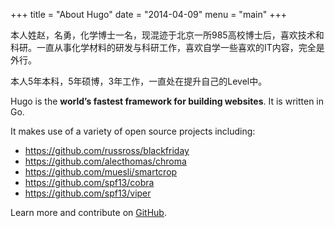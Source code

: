 +++
title = "About Hugo"
date = "2014-04-09"
menu = "main"
+++

本人姓赵，名勇，化学博士一名，现混迹于北京一所985高校博士后，喜欢技术和科研。一直从事化学材料的研发与科研工作，喜欢自学一些喜欢的IT内容，完全是外行。

本人5年本科，5年硕博，3年工作，一直处在提升自己的Level中。

Hugo is the **world’s fastest framework for building websites**. It is written in Go.

It makes use of a variety of open source projects including:

* https://github.com/russross/blackfriday
* https://github.com/alecthomas/chroma
* https://github.com/muesli/smartcrop
* https://github.com/spf13/cobra
* https://github.com/spf13/viper

Learn more and contribute on [GitHub](https://github.com/gohugoio).
